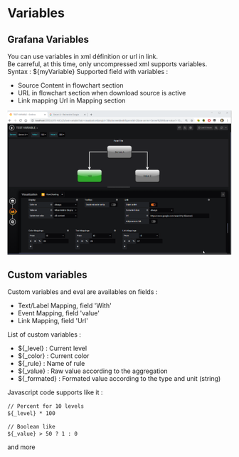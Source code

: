 # Variables

## Grafana Variables
You can use variables in xml définition or url in link.  
Be carreful, at this time, only uncompressed xml supports variables.  
Syntax : ${myVariable}
Supported field with variables :
  - Source Content in flowchart section
  - URL in flowchart section when download source is active
  - Link mapping Url in Mapping section

[![animation](images/variable_link_ani.png)](images/variable_link_ani.png)

## Custom variables
Custom variables and eval are availables on fields :
  - Text/Label Mapping, field 'With'  
  - Event Mapping, field 'value'  
  - Link Mapping, field 'Url'

List of custom variables :
 - ${_level} : Current level  
 - ${_color} : Current color  
 - ${_rule} : Name of rule  
 - ${_value} : Raw value according to the aggregation  
 - ${_formated} : Formated value according to the type and unit (string)

 Javascript code supports like it :
 ```
 // Percent for 10 levels
 ${_level} * 100
 ```  

 ```
 // Boolean like
 ${_value} > 50 ? 1 : 0
 ```

 and more